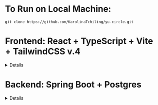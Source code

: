 # To Run on Local Machine:

```
git clone https://github.com/KarolinaTchiling/yu-circle.git
```

# Frontend: React + TypeScript + Vite + TailwindCSS v.4

<details>

1. Install [bun](https://bun.sh/)

2. Install dependencies

```
cd frontend

bun install
```

3. Run Frontend

```
bun run dev
```

Tailwind Documentation (v.4): https://tailwindcss.com/docs/styling-with-utility-classes

</details>

# Backend: Spring Boot + Postgres

<details>

## MessageService

<details>
Runs the same way as the other services.
Each message contains:
```
sender: String
receiver: String
content: String
timestamp: LocalDateTime
```

### Send a Message (You don't need to include a timestamp for sending a message, it's automatically added):

```
  curl -X POST http://localhost:8080/messages/send \
  -H "Content-Type: application/json" \
  -d '{
        "sender": "bob",
        "receiver": "jdoe",
        "content": "Sup"
      }'
```

### Get a conversation by two usernames:

```
curl -X GET "http://localhost:8080/messages/get?user1=jdoe&user2=bob";
```

Here you can see that in the parameters for the two usernames are located in the link itself as "user1=" and "user2=".
The messages are returned in order from most recent to oldest.

### Delete a message:

```
curl -X DELETE "http://localhost:8080/messages/delete/1";
```

Here the "id" of the message is in the url as "1": ".../delete/1".

### Get all messages sent by a user:

```
curl -X GET "http://localhost:8080/messages/sent?sender=jdoe"
```

Here the "sender" parameter is in the url as "?sender=", in this example the sender is jdoe.

### Get all messages received by a user:

```
curl -X GET "http://localhost:8080/messages/received?receiver=jdoe"
```

Here the "receiver" parameter is in the url as "?receiver=", in this example the receiver is jdoe.

</details>

## MarketplaceService

<details>
Runs the same way as the other services.

Each product contains:

```
productId: Long
productName: Long
username: String
description: String
price: double
downloadUrl: String
program: String
contentType: String
```

### File Upload:

Here you want to replace PATH_TO_FILE with the path to the file.
You will get a URL returned.

```
  curl -X POST "http://localhost:8080/marketplace/upload" \
     -H "Content-Type: multipart/form-data" \
     -F "file=@PATH_TO_FILE"
```

### Get all products:

```
curl -X GET http://localhost:8080/marketplace/products
```

### Get product by id:

(id is in the url as {id})

```
curl -X GET http://localhost:8080/marketplace/products/{id}
```

### Search by tags:

There are three fields, program, contentType, and priceType. They are passed in the url as parameters,
any combination of the three works (you do not need to include all if you dont need it). priceType can be either "free" or "paid".

```
curl -X GET http://localhost:8080/marketplace/search?program=Science&priceType=paid
```

```
curl -X GET http://localhost:8080/marketplace/search?priceType=paid
```

```
curl -X GET http://localhost:8080/marketplace/search?program=Science&contentType=Videos
```

```
curl -X GET http://localhost:8080/marketplace/search?program=Science&contentType=Videos&priceType=free
```

### Add a product:

```
curl -X POST http://localhost:8080/marketplace/products \
  -H "Content-Type: application/json" \
  -d '{
    "productName": " Test",
    "username": "bob",
    "description": "test",
    "price": 19.99,
    "downloadUrl": "http://google.com/",
    "program": "Science",
    "contentType": "Tutoring"
  }'
```

### Delete a product by id:

(id is in the url as {id})

```
curl -X DELETE http://localhost:8080/marketplace/products/{id}
```

### Update Tags:

Here the parameters are in the url, in the examples "program=Health", and "contentType=Videos" is where you fill in the tags to update.
Note that you can do any combination of the two, so you don't have to update both everytime.
We don't need to update the priceType because we check "free" or "paid" by what the price of the produce is ($0.00=free).

```
curl -X PUT "http://localhost:8080/marketplace/updatetags/1?program=Health"
```

```
curl -X PUT "http://localhost:8080/marketplace/updatetags/1?contentType=Videos"
```

```
curl -X PUT "http://localhost:8080/marketplace/updatetags/1?program=Health&contentType=Videos"
```

### Update a product:

```
curl -X PUT http://localhost:8080/marketplace/update/{id} \
  -H "Content-Type: application/json" \
  -d '{
    "productName": " Test",
    "username": "bob",
    "description": "test",
    "price": 19.99,
    "downloadUrl": "http://google.com/",
    "program": "Science",
    "contentType": "Tutoring"
  }'
```

## Ratings:

### Add a rating:

Rating is an int.

```
curl -X POST http://localhost:8080/marketplace/rating/add \
     -H "Content-Type: application/json" \
     -d '{
          "productId": 3,
          "rating": 1,
          "username": "jdoe"
     }'
```

### Get the average rating of a product:

Here you put the productId in the url, in this example it goes inside {id}.

```
http://localhost:8080/marketplace/rating/{id}
```

### Get all ratings made by a user:

Here you put the username in the url, in this example it goes inside {username}.

```
http://localhost:8080/marketplace/rating/user/{username}
```

</details>

## ProfileService:

<details>
Assuming you are using eclipse, follow these steps:

1. Open eclipse, and go to the top menu to select Help > Eclipse Marketplace.

2. Search for 'Spring Boot'.

3. Install Spring Tools 4.28.

4. Restart eclipse and import the project into your workspace.

5. Open the Azure website, find the yucircle database, and start it.

6. Back in eclipse, right click on the project folder and select Run As > Spring Boot App.

Get all users:

```
curl -X GET "http://localhost:8080/profiles"
```

Get a user (the username is in the url, in this example it is "test"):

```
curl -X GET "http://localhost:8080/profiles/bio/jdoe"
```

Get a user bio (the username is in the url, in this example it is "test"):

```
curl -X GET "http://localhost:8080/profiles/bio/jdoe"
```

Adding a user:

```
curl -X POST "http://localhost:8080/profiles" \
     -H "Content-Type: application/json" \
     -d '{
            "username": "test",
            "password": "dog",
            "york_id": "123444231",
            "firstname": "Test",
            "lastname": "Test",
            "email": "test@gmail.com",
            "phone_number": 1234567890,
            "bio": "Test"
         }'
```

Update a user (the username is in the url, in this example it is "test"):

```
curl -X PUT "http://localhost:8080/profiles/test" \
     -H "Content-Type: application/json" \
     -d '{
            "yorkId": "123444231",
            "firstname": "Test",
            "lastname": "Test",
            "email": "test@gmail.com",
            "phoneNumber": "1234567890"
         }'
```

Change a password (the username is in the url, in this example it is "test"):

```
curl -X PUT "http://localhost:8080/profiles/changepass/test" \
     -H "Content-Type: application/json" \
     -d '{
            "password": "dog"
         }'
```

Update a bio (the username is in the url, in this example it is "test"):

```
curl -X PUT "http://localhost:8080/profiles/bio/test" \
     -H "Content-Type: application/json" \
     -d '{
            "bio": "new bio."
         }'
```

Delete a user (the username is in the url, in this example it is "test"):

```
curl -X DELETE "http://localhost:8080/profiles/test"
```

Authentication:

```
curl -X POST http://localhost:8080/profiles/login \
     -H "Content-Type: application/json" \
     -d '{"username": "bob", "password": "password"}'
```

</details>

## DiscourseService:

<details>
To run, follow the same steps as outlined in the ProfileService.

### Posts:

##### Get all posts:

```
curl -X GET http://localhost:8080/posts
```

##### Get one post:

```
// The postId is in the URL (in this example it is '/1').
curl -X GET http://localhost:8080/posts/1
```

##### Add a post:

```
curl -X POST http://localhost:8080/posts \
     -H "Content-Type: application/json" \
     -d '{
           "content": "CS is so fun",
           "username": "bob",
           "title": "wow"
         }'
```

##### Delete a post:

```
curl -X DELETE http://localhost:8080/posts \
```

##### Update a post:

```
// The postId is in the URL (in this example it is the '/1').
curl -X PUT http://localhost:8080/posts/1 \
     -H "Content-Type: application/json" \
     -d '{
           "content": "updated text.",
           "title": "New Title"
         }'
```

### Comments:

##### Get all comments:

```
curl -X GET http://localhost:8080/comments
```

##### Get one comment:

```
// The commentId is in the URL (in this example it is '/1').
curl -X GET http://localhost:8080/comments/1
```

##### Get comments by post:

```
// The postId is in the URL (in this example it is '/1').
curl -X GET http://localhost:8081/comments/posts/41

```

##### Add a comment (top level comment):

```
curl -X POST http://localhost:8080/comments\
     -H "Content-Type: application/json" \
     -d '{
           "content": "CS is so fun",
           "username": "bob",
           "postId": 1
         }'
```

##### Add a comment reply (when comment is not a top level comment, in this case the parent commentId is 3):

```
// Make sure to include the parentId, so that this replies to
// a comment, and not a post.
curl -X POST http://localhost:8080/comments\
     -H "Content-Type: application/json" \
     -d '{
           "content": "CS is so fun",
           "username": "bob",
           "postId": 1,
           "parentId": 3
         }'
```

##### Delete a comment:

```
// The commentId is in the URL (in this example it is the '/1').
curl -X DELETE http://localhost:8080/comments/delete/1 \
```

##### Update a comment:

```
// The commentId is in the URL (in this example it is the '/1').
curl -X PUT http://localhost:8080/comments/update/1 \
     -H "Content-Type: application/json" \
     -d '{
           "content": "updated text.",
         }'
```

## Likes:

There are different endpoints for comment likes and post likes.

### Like a post:

```
curl -X POST http://localhost:8081/posts/like \
     -H "Content-Type: application/json" \
     -d '{
           "username": "bob",
           "postId": 5
         }'
```

### Unlike a post:

```
curl -X DELETE http://localhost:8081/posts/unlike \
     -H "Content-Type: application/json" \
     -d '{
           "username": "bob",
           "postId": 5
         }'
```

### Get all posts liked by a user, using username:

You put the username at the end of the url, here in the example the username = bob.

```
curl -X GET http://localhost:8081/posts/like/username/bob
```

### Get all likes for a post, using the postId:

You put the postId at the end of the url, here in the example the postId = 3.

```
curl -X GET http://localhost:8081/posts/like/postid/3
```

### Like a comment:

```
curl -X POST http://localhost:8081/comments/like \
     -H "Content-Type: application/json" \
     -d '{
           "username": "bob",
           "commentId": 5
         }'
```

### Unlike a comment:

```
curl -X DELETE http://localhost:8081/comments/unlike \
     -H "Content-Type: application/json" \
     -d '{
           "username": "bob",
           "commentId": 5
         }'
```

### Get all comments liked by a user, using their username:

You put the username at the end of the url, here in the example the username = bob.

```
curl -X GET http://localhost:8081/comments/like/username/bob
```

### Get all likes for a comment, using the commentId:

You put the commentId at the end of the url, here in the example the commentId = 3.

```
curl -X GET http://localhost:8081/comments/like/commentid/3
```

</details>
</details>
